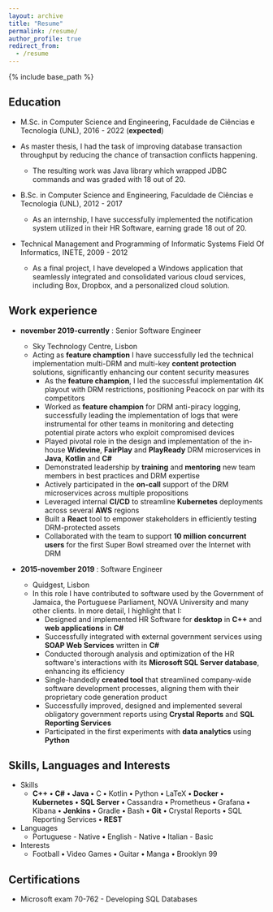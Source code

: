 ```yaml
---
layout: archive
title: "Resume"
permalink: /resume/
author_profile: true
redirect_from:
  - /resume
---
```


{% include base_path %}

## Education

* M.Sc. in Computer Science and Engineering, Faculdade de Ciências e Tecnologia (UNL), 2016 - 2022 (**expected**)
* As master thesis, I had the task of improving database transaction throughput by reducing the chance of transaction conflicts happening.
  * The resulting work was Java library which wrapped JDBC commands and was graded with 18 out of 20.

* B.Sc. in Computer Science and Engineering, Faculdade de Ciências e Tecnologia (UNL), 2012 - 2017
  * As an internship, I have successfully implemented the notification system utilized in their HR Software, earning grade 18 out of 20.

* Technical Management and Programming of Informatic Systems Field Of Informatics, INETE, 2009 - 2012
  * As a final project, I have developed a Windows application that seamlessly integrated and consolidated various cloud services, including Box, Dropbox, and a personalized cloud solution.

## Work experience

* **november 2019-currently** : Senior Software Engineer
  * Sky Technology Centre, Lisbon
  * Acting as **feature chamption** I have successfully led the technical implementation multi-DRM and multi-key **content protection** solutions, significantly enhancing our content security measures
    * As the **feature champion**, I led the successful implementation 4K playout with DRM restrictions, positioning Peacock on par with its competitors
    * Worked as **feature champion** for DRM anti-piracy logging, successfully leading the implementation of logs that were instrumental for other teams in monitoring and detecting potential pirate actors who exploit compromised devices
    * Played pivotal role in the design and implementation of the in-house **Widevine**, **FairPlay** and **PlayReady** DRM microservices in **Java**, **Kotlin** and **C#**
    * Demonstrated leadership by **training** and **mentoring** new team members in best practices and DRM expertise
    * Actively participated in the **on-call** support of the DRM microservices across multiple propositions
    * Leveraged internal **CI/CD** to streamline **Kubernetes** deployments across several **AWS** regions
    * Built a **React** tool to empower stakeholders in efficiently testing DRM-protected assets
    * Collaborated with the team to support **10 million concurrent users** for the first Super Bowl streamed over the Internet with DRM

* **2015-november 2019** : Software Engineer
  * Quidgest, Lisbon
  * In this role I have contributed to software used by the Government of Jamaica, the Portuguese Parliament, NOVA University and many other clients. In more detail, I highlight that I:
    * Designed and implemented HR Software for **desktop** in **C++** and **web applications** in **C#**
    * Successfully integrated with external government services using **SOAP Web Services** written in **C#**
    * Conducted thorough analysis and optimization of the HR software's interactions with its **Microsoft SQL Server database**, enhancing its efficiency
    * Single-handedly **created tool** that streamlined company-wide software development processes, aligning them with their proprietary code generation product
    * Successfully improved, designed and implemented several obligatory government reports using **Crystal Reports** and **SQL Reporting Services**
    * Participated in the first experiments with **data analytics** using **Python**

## Skills, Languages and Interests

* Skills
  * **C++** **•** **C#** **•** **Java** **•** C **•** Kotlin **•** Python **•** LaTeX **•** **Docker** **•** **Kubernetes** **•** **SQL Server** **•** Cassandra **•** Prometheus **•** Grafana **•** Kibana **•** **Jenkins** **•** Gradle **•** Bash **•** **Git** **•** Crystal Reports **•** SQL Reporting Services **•** **REST**
* Languages
  * Portuguese - Native **•** English - Native **•** Italian - Basic
* Interests
  * Football **•** Video Games **•** Guitar **•** Manga **•** Brooklyn 99

## Certifications

* Microsoft exam 70-762 - Developing SQL Databases
